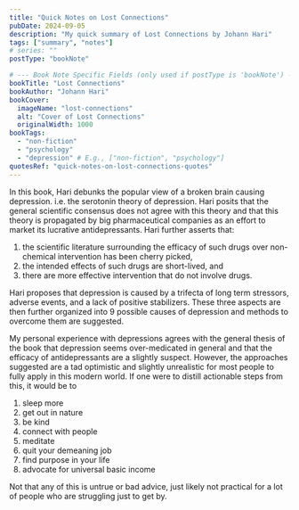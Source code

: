 ```yaml
---
title: "Quick Notes on Lost Connections"
pubDate: 2024-09-05
description: "My quick summary of Lost Connections by Johann Hari"
tags: ["summary", "notes"]
# series: ""
postType: "bookNote"

# --- Book Note Specific Fields (only used if postType is 'bookNote') ---
bookTitle: "Lost Connections"
bookAuthor: "Johann Hari"
bookCover:
  imageName: "lost-connections"
  alt: "Cover of Lost Connections"
  originalWidth: 1000
bookTags:
  - "non-fiction"
  - "psychology"
  - "depression" # E.g., ["non-fiction", "psychology"]
quotesRef: "quick-notes-on-lost-connections-quotes"
---
```


In this book, Hari debunks the popular view of a broken brain causing depression.
i.e. the serotonin theory of depression. Hari posits that the general scientific
consensus does not agree with this theory and that this theory is propagated by
big pharmaceutical companies as an effort to market its lucrative antidepressants.
Hari further asserts that:

1. the scientific literature surrounding the efficacy of such drugs over
non-chemical intervention has been cherry picked,
2. the intended effects of such drugs are short-lived, and
3. there are more effective intervention that do not involve drugs.

Hari proposes that depression is caused by a trifecta of long term stressors,
adverse events, and a lack of positive stabilizers. These three aspects are then
further organized into 9 possible causes of depression and methods to overcome
them are suggested.

My personal experience with depressions agrees with the general thesis of the
book that depression seems over-medicated in general and that the efficacy of
antidepressants are a slightly suspect. However, the approaches suggested are a
tad optimistic and slightly unrealistic for most people to fully apply in this
modern world. If one were to distill actionable steps from this, it would be to

1. sleep more
2. get out in nature
3. be kind
4. connect with people
5. meditate
6. quit your demeaning job
7. find purpose in your life
8. advocate for universal basic income

Not that any of this is untrue or bad advice, just likely not practical for a
lot of people who are struggling just to get by.
